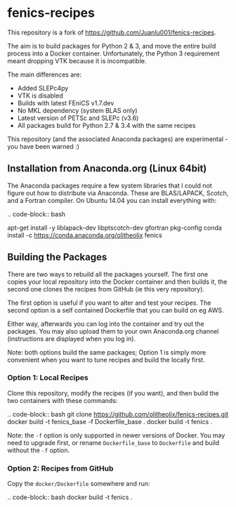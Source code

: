 # fenics-recipes

This repository is a fork of https://github.com/Juanlu001/fenics-recipes.

The aim is to build packages for Python 2 & 3, and move the entire build
process into a Docker container. Unfortunately, the Python 3 requirement meant
dropping VTK because it is incompatible.

The main differences are:

* Added SLEPc4py
* VTK is disabled
* Builds with latest FEniCS v1.7.dev
* No MKL dependency (system BLAS only)
* Latest version of PETSc and SLEPc (v3.6)
* All packages build for Python 2.7 & 3.4 with the same recipes

This repository (and the associated Anaconda packages) are
experimental - you have been warned :)


## Installation from Anaconda.org (Linux 64bit)

The Anaconda packages require a few system libraries that I could not figure
out how to distribute via Anaconda. These are BLAS/LAPACK, Scotch, and a
Fortran compiler. On Ubuntu 14.04 you can install everything with:

.. code-block:: bash

   apt-get install -y liblapack-dev libptscotch-dev gfortran pkg-config
   conda install -c https://conda.anaconda.org/olitheolix fenics


## Building the Packages

There are two ways to rebuild all the packages yourself. The first one copies
your local repository into the Docker container and then builds it, the second
one clones the recipes from GitHub (ie this very repository).

The first option is useful if you want to alter and test your recipes. The
second option is a self contained Dockerfile that you can build on eg AWS.

Either way, afterwards you can log into the container and try out the
packages. You may also upload them to your own Anaconda.org channel
(instructions are displayed when you log in).

Note: both options build the same packages; Option 1 is simply more convenient
when you want to tune recipes and build the locally first.


### Option 1: Local Recipes

Clone this repository, modify the recipes (if you want), and then build the two
containers with these commands:

.. code-block:: bash
   git clone https://github.com/olitheolix/fenics-recipes.git
   docker build -t fenics_base -f Dockerfile_base .
   docker build -t fenics .

Note: the `-f` option is only supported in newer versions of Docker. You may
need to upgrade first, or rename `Dockerfile_base` to `Dockerfile` and build
without the `-f` option.


### Option 2: Recipes from GitHub
Copy the `docker/Dockerfile` somewhere and run:

.. code-block:: bash
   docker build -t fenics .
